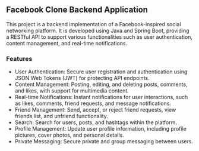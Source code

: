 ## Facebook Clone Backend Application
This project is a backend implementation of a Facebook-inspired social networking platform. It is developed using Java and Spring Boot, providing a RESTful API to support various functionalities such as user authentication, content management, and real-time notifications.

### Features
- User Authentication: Secure user registration and authentication using JSON Web Tokens (JWT) for protecting API endpoints.
- Content Management: Posting, editing, and deleting posts, comments, and likes, with support for multimedia content.
- Real-time Notifications: Instant notifications for user interactions, such as likes, comments, friend requests, and message notifications.
- Friend Management: Send, accept, or reject friend requests, view friends list, and unfriend functionality.
- Search: Search for users, posts, and hashtags within the platform.
- Profile Management: Update user profile information, including profile pictures, cover photos, and personal details.
- Private Messaging: Secure private and group messaging between users.
